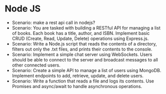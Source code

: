 # Node JS

* Scenario: make a rest api call in nodejs?  
* Scenario: You are tasked with building a RESTful API for managing a list of books. Each book has a title, author, and ISBN. Implement basic CRUD 
(Create, Read, Update, Delete) operations using Express.js.
* Scenario: Write a Node.js script that reads the contents of a directory, filters out only the .txt files, and prints their contents to the console.
* Scenario: Implement a simple chat server using WebSockets. Users should be able to connect to the server and broadcast messages to all other connected users.
* Scenario: Create a simple API to manage a list of users using MongoDB. Implement endpoints to add, retrieve, update, and delete users.
* Scenario: Write a function that reads a file and logs its contents. Use Promises and async/await to handle asynchronous operations.
